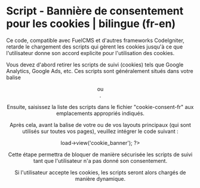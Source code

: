 # Script - Bannière de consentement pour les cookies | bilingue (fr-en)

Ce code, compatible avec FuelCMS et d'autres frameworks CodeIgniter, retarde le chargement des scripts qui gèrent les cookies jusqu'à ce que l'utilisateur donne son accord explicite pour l'utilisation des cookies.

Vous devez d'abord retirer les scripts de suivi (cookies) tels que Google Analytics, Google Ads, etc. Ces scripts sont généralement situés dans votre balise <header> ou <footer>.

Ensuite, saisissez la liste des scripts dans le fichier "cookie-consent-fr" aux emplacements appropriés indiqués.

Après cela, avant la balise </body> de votre ou de vos layouts principaux (qui sont utilisés sur toutes vos pages), veuillez intégrer le code suivant :

<?php $this->load->view('cookie_banner'); ?>

Cette étape permettra de bloquer de manière sécurisée les scripts de suivi tant que l'utilisateur n'a pas donné son consentement.

Si l'utilisateur accepte les cookies, les scripts seront alors chargés de manière dynamique.
